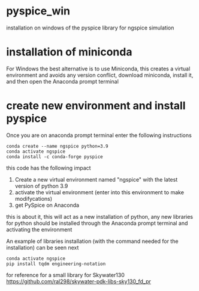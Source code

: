 # pyspice_win
installation on windows of the pyspice library for ngspice simulation

# installation of miniconda
For Windows the best alternative is to use Miniconda, this creates a virtual environment and avoids any version conflict, download miniconda, install it, and then open the Anaconda prompt terminal

# create new environment and install pyspice
Once you are on anaconda prompt terminal enter the following instructions

```
conda create --name ngspice python=3.9
conda activate ngspice
conda install -c conda-forge pyspice
```
this code has the following impact
1. Create a new virtual environment named "ngspice" with the latest version of python 3.9
1. activate the virtual environment (enter into this environment to make modifycations)
1. get PySpice on Anaconda

this is about it, this will act as a new installation of python, any new libraries for python should be installed through the Anaconda prompt terminal and activating the environment

An example of libraries installation (with the command needed for the installation) can be seen next

```
conda activate ngspice
pip install tqdm engineering-notation
```
for reference for a small library for Skywater130 https://github.com/ral298/skywater-pdk-libs-sky130_fd_pr

